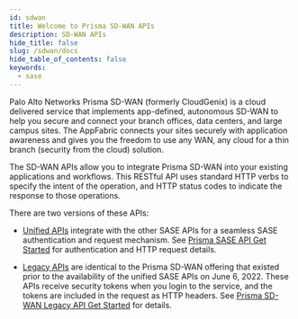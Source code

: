 ```yaml
---
id: sdwan
title: Welcome to Prisma SD-WAN APIs
description: SD-WAN APIs
hide_title: false
slug: /sdwan/docs
hide_table_of_contents: false
keywords:
  - sase
---
```


Palo Alto Networks Prisma SD-WAN (formerly CloudGenix) is a cloud delivered service that implements
app-defined, autonomous SD-WAN to help you secure and connect your branch offices, data centers, and
large campus sites. The AppFabric connects your sites securely with application awareness and gives
you the freedom to use any WAN, any cloud for a thin branch (security from the cloud) solution.

The SD-WAN APIs allow you to integrate Prisma SD-WAN into your existing applications and workflows.
This RESTful API uses standard HTTP verbs to specify the intent of the operation, and HTTP status
codes to indicate the response to those operations.

There are two versions of these APIs:

- [Unified APIs](/sdwan/api) integrate with the other SASE APIs for a
  seamless SASE authentication and request mechanism. See
  [Prisma SASE API Get Started](/sase/docs/getstarted) for authentication and HTTP request details.

- [Legacy APIs](/sdwan/api/legacy/legacy) are identical to the Prisma SD-WAN offering that
  existed prior to the availability of the unified SASE APIs on June 6, 2022. These APIs receive security
  tokens when you login to the service, and the tokens are included in the request as HTTP headers.
  See [Prisma SD-WAN Legacy API Get Started](/sdwan/docs/legacy_getstarted) for details.
